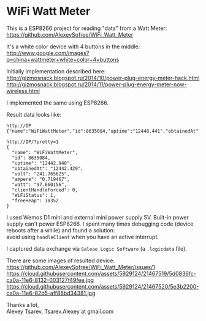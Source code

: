 # WiFi Watt Meter
This is a ESP8266 project for reading "data" from a Watt Meter:  
https://github.com/AlexeySofree/WiFi_Watt_Meter

It's a white color device with 4 buttons in the middle:  
http://www.google.com/images?q=china+wattmeter+white+color+4+buttons

Initially implementation described here:  
http://gizmosnack.blogspot.ru/2014/10/power-plug-energy-meter-hack.html  
http://gizmosnack.blogspot.ru/2014/11/power-plug-energy-meter-now-wireless.html

I implemented the same using ESP8266.

Result data looks like:
~~~~
http://IP
{"name":"WiFiWattMeter","id":8635084,"uptime":"12448.441","obtainedAt":"12448.432","volt":"241.632813","ampere":"0.719168","watt":"97.753906","clientHandleForced":0,"WiFiStatus":1,"freeHeap":38432}

http://IP/?pretty=1
{
  "name": "WiFiWattMeter",
  "id": 8635084,
  "uptime": "12442.948",
  "obtainedAt": "12442.429",
  "volt": "241.765625",
  "ampere": "0.719467",
  "watt": "97.660156",
  "clientHandleForced": 0,
  "WiFiStatus": 1,
  "freeHeap": 38352
}
~~~~

I used Wemos D1 mini and external mini power supply 5V. Built-in power supply can't power ESP8266.
I spent many times debugging code (device reboots after a while) and found a solution:  
avoid using `handleClient` when you have an active interrupt.

I captured data exchange via `Saleae Logic Software` (a `.logicdata` file).  

There are some images of resulted device:  
https://github.com/AlexeySofree/WiFi_Watt_Meter/issues/1
https://cloud.githubusercontent.com/assets/5929124/21467519/5d0836fc-ca0a-11e6-8132-003127f49fee.jpg
https://cloud.githubusercontent.com/assets/5929124/21467520/5e3b2200-ca0a-11e6-82b5-aff88bd34381.jpg

Thanks a lot,  
Alexey Tsarev, Tsarev.Alexey at gmail.com
